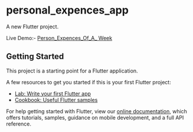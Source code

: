 # personal_expences_app

A new Flutter project.

Live Demo:- [Person_Expences_Of_A_ Week](https://drive.google.com/file/d/1gXSbRDwWPD7hElskaDSpuNl6P0cUlfAo/view?usp=sharing)

## Getting Started

This project is a starting point for a Flutter application.

A few resources to get you started if this is your first Flutter project:

- [Lab: Write your first Flutter app](https://flutter.dev/docs/get-started/codelab)
- [Cookbook: Useful Flutter samples](https://flutter.dev/docs/cookbook)

For help getting started with Flutter, view our
[online documentation](https://flutter.dev/docs), which offers tutorials,
samples, guidance on mobile development, and a full API reference.
